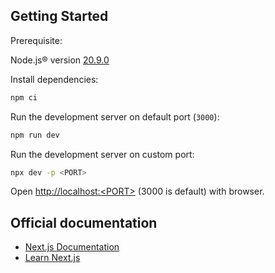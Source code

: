 ## Getting Started

Prerequisite:

Node.js® version [20.9.0](https://nodejs.org/en/download)

Install dependencies:

```bash
npm ci
```

Run the development server on default port (`3000`):

```bash
npm run dev
```

Run the development server on custom port:

```bash
npx dev -p <PORT>
```

Open [http://localhost:\<PORT\>](http://localhost:3000) (3000 is default) with browser.

## Official documentation

- [Next.js Documentation](https://nextjs.org/docs)
- [Learn Next.js](https://nextjs.org/learn)
